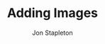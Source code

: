---
title: Adding Images
# TODO: incorporate author into location cards
author: Jon Stapleton
short: Learn how to add images to your Twine passages.
description: Images are a great way of adding new interest to your Twine passages. They can convey a mood, provide additional information for the reader, or even create something for the reader to investigate as they make choices to move the story forward. This tutorial demonstrates how to add images from the web to a Twine passage.
# video: https://youtube.com/embed/p91bou3cJuA
type: tutorial
layout: location
---